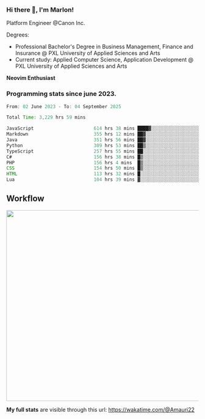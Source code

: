
### Hi there 👋, I'm Marlon!

Platform Engineer @Canon Inc.

Degrees: 
- Professional Bachelor's Degree in Business Management, Finance and Insurance @ PXL University of Applied Sciences and Arts
- Current study: Applied Computer Science, Application Development @ PXL University of Applied Sciences and Arts

**Neovim Enthusiast**

### Programming stats since june 2023.
<!--START_SECTION:waka-->

```java
From: 02 June 2023 - To: 04 September 2025

Total Time: 3,229 hrs 59 mins

JavaScript                      614 hrs 38 mins ████▓░░░░░░░░░░░░░░░░░░░░   18.61 %
Markdown                        355 hrs 12 mins ██▓░░░░░░░░░░░░░░░░░░░░░░   10.75 %
Java                            351 hrs 56 mins ██▓░░░░░░░░░░░░░░░░░░░░░░   10.66 %
Python                          309 hrs 53 mins ██▒░░░░░░░░░░░░░░░░░░░░░░   09.38 %
TypeScript                      257 hrs 55 mins ██░░░░░░░░░░░░░░░░░░░░░░░   07.81 %
C#                              156 hrs 38 mins █▒░░░░░░░░░░░░░░░░░░░░░░░   04.74 %
PHP                             156 hrs 4 mins  █▒░░░░░░░░░░░░░░░░░░░░░░░   04.73 %
CSS                             154 hrs 50 mins █▒░░░░░░░░░░░░░░░░░░░░░░░   04.69 %
HTML                            113 hrs 32 mins █░░░░░░░░░░░░░░░░░░░░░░░░   03.44 %
Lua                             104 hrs 39 mins ▓░░░░░░░░░░░░░░░░░░░░░░░░   03.17 %
```

<!--END_SECTION:waka-->

## Workflow
<a href="https://wakatime.com"><img width="750" height="500" src="https://wakatime.com/share/@Amauri22/c9755ad7-b574-44e4-a9ee-ddb3582724ea.png" /></a>

**My full stats** are visible through this url: https://wakatime.com/@Amauri22
